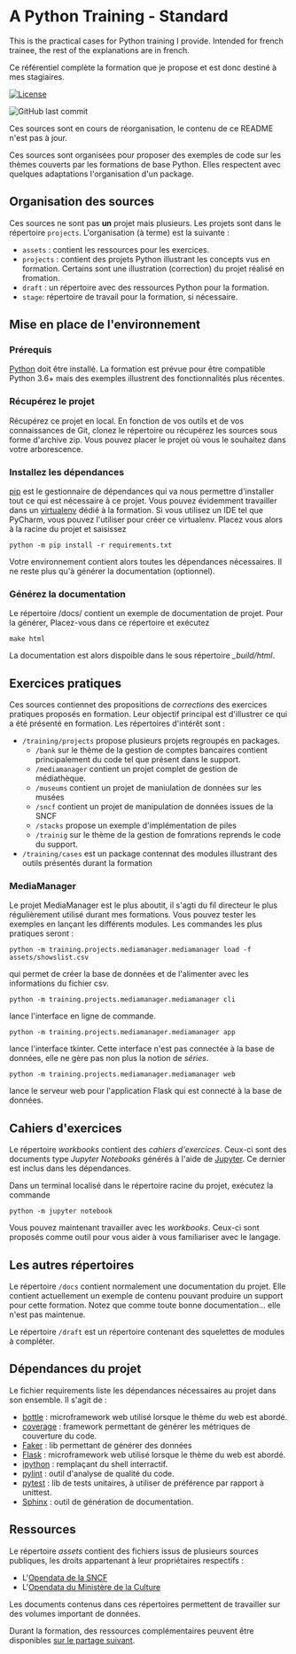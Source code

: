 # A Python Training - Standard

This is the practical cases for Python training I provide. Intended for french
trainee, the rest of the explanations are in french.

Ce référentiel complète la formation que je propose et est donc destiné à
mes stagiaires. 

[![License](https://img.shields.io/github/license/darko-itpro/training-python.svg?style=plastic)](https://github.com/darko-itpro/training-python/blob/master/LICENSE)

![GitHub last commit](https://img.shields.io/github/last-commit/darko-itpro/formation-Python_standard)

Ces sources sont en cours de réorganisation, le contenu de ce README n'est pas à jour. 

Ces sources sont organisées pour proposer des exemples de code sur les thèmes
couverts par les formations de base Python. Elles respectent avec quelques
adaptations l'organisation d'un package.

## Organisation des sources
Ces sources ne sont pas **un** projet mais plusieurs. Les projets sont dans le
répertoire `projects`.  L'organisation (à terme) est la suivante :
 * `assets` : contient les ressources pour les exercices.
 * `projects` : contient des projets Python illustrant les concepts vus en formation. Certains
sont une illustration (correction) du projet réalisé en fromation.
 * `draft` : un répertoire avec des ressources Python pour la formation.
 * `stage`: répertoire de travail pour la formation, si nécessaire.

## Mise en place de l'environnement

### Prérequis
[Python](https://www.python.org) doit être installé. La formation est prévue pour être compatible
Python 3.6+ mais des exemples illustrent des fonctionnalités plus récentes.

### Récupérez le projet
Récupérez ce projet en local. En fonction de vos outils et de vos connaissances de Git,
clonez le répertoire ou récupérez les sources sous forme d'archive zip. Vous pouvez placer
le projet où vous le souhaitez dans votre arborescence.

### Installez les dépendances
[pip](https://pypi.python.org/pypi/pip) est le gestionnaire de dépendances qui
va nous permettre d'installer tout ce qui est nécessaire à ce projet. Vous
pouvez évidemment travailler dans un [virtualenv](https://virtualenv.pypa.io/en/stable/)
dédié à la formation. Si vous utilisez un IDE tel que PyCharm, vous pouvez
l'utiliser pour créer ce virtualenv. Placez vous alors à la racine du projet et
saisissez

```
python -m pip install -r requirements.txt
```

Votre environnement contient alors toutes les dépendances nécessaires. Il ne
reste plus qu'à générer la documentation (optionnel).

### Générez la documentation
Le répertoire /docs/ contient un exemple de documentation de projet. Pour la générer,
Placez-vous dans ce répertoire et exécutez
 
```
make html
```

La documentation est alors dispoible dans le sous répertoire *_build/html*.

## Exercices pratiques

Ces sources contiennet des propositions de *corrections* des exercices pratiques
proposés en formation. Leur objectif principal est d'illustrer ce qui a été
présenté en formation. Les répertoires d'intérêt sont :
* `/training/projects` propose plusieurs projets regroupés en packages.
    * `/bank` sur le thème de la gestion de comptes bancaires contient
      principalement du code tel que présent dans le support. 
    * `/mediamanager` contient un projet complet de gestion de médiathèque.
    * `/museums` contient un projet de maniulation de données sur les musées
    * `/sncf` contient un projet de manipulation de données issues de la SNCF
    * `/stacks` propose un exemple d'implémentation de piles
    * `/trainig` sur le thème de la gestion de fomrations reprends le code du
      support.
* `/training/cases` est un package contennat des modules illustrant des outils
    présentés durant la formation
    
### MediaManager
Le projet MediaManager est le plus aboutit, il s'agti du fil directeur le plus
régulièrement utilisé durant mes formations. Vous pouvez tester les exemples en
lançant les différents modules. Les commandes les plus pratiques seront :

```
python -m training.projects.mediamanager.mediamanager load -f assets/showslist.csv
``` 

qui permet de créer la base de données et de l'alimenter avec les informations du
fichier csv.

```
python -m training.projects.mediamanager.mediamanager cli
```

lance l'interface en ligne de commande.

```
python -m training.projects.mediamanager.mediamanager app
```

lance l'interface tkinter. Cette interface n'est pas connectée à la base de données,
elle ne gère pas non plus la notion de *séries*.

```
python -m training.projects.mediamanager.mediamanager web
```

lance le serveur web pour l'application Flask qui est connecté à la base de données.

## Cahiers d'exercices

Le répertoire *workbooks* contient des *cahiers d'exercices*. Ceux-ci sont
des documents type *Jupyter Notebooks* générés à l'aide de
[Jupyter](http://jupyter.org/). Ce dernier est inclus dans les dépendances.
 
Dans un terminal localisé dans le répertoire racine du projet,  exécutez la
commande

```
python -m jupyter notebook
```

Vous pouvez maintenant travailler avec les *workbooks*. Ceux-ci sont proposés
comme outil pour vous aider à vous familiariser avec le langage.

## Les autres répertoires
Le répertoire `/docs` contient normalement une documentation du projet. Elle
contient actuellement un exemple de contenu pouvant produire un support pour
cette formation. Notez que comme toute bonne documentation… elle n'est pas
maintenue.
 
Le répertoire `/draft` est un répertoire contenant des squelettes de modules à
compléter.

## Dépendances du projet
Le fichier requirements liste les dépendances nécessaires au projet dans son
ensemble. Il s'agit de :
 * [bottle](https://bottlepy.org/) : microframework web utilisé lorsque le thème
 du web est abordé.
 * [coverage](http://flask.pocoo.org/) : framework permettant de générer les
 métriques de couverture du code.
 * [Faker](https://faker.readthedocs.io/) : lib permettant de générer des
 données
 * [Flask](http://flask.pocoo.org/) : microframework web utilisé lorsque le
 thème du web est abordé.
 * [ipython](https://ipython.org/) : remplaçant du shell interractif.
 * [pylint](https://www.pylint.org/) : outil d'analyse de qualité du code.
 * [pytest](https://docs.pytest.org/) : lib de tests unitaires, à utiliser de
 préférence par rapport à unittest.
 * [Sphinx](http://www.sphinx-doc.org/) : outil de génération de documentation.

## Ressources

Le répertoire *assets* contient des fichiers issus de plusieurs sources
publiques, les droits appartenant à leur propriétaires respectifs :
 * L'[Opendata de la SNCF](https://data.sncf.com/)
 * L'[Opendata du Ministère de la Culture](https://data.culture.gouv.fr/pages/home/)

Les documents contenus dans ces répertoires permettent de travailler sur des
volumes important de données.

Durant la formation, des ressources complémentaires peuvent être disponibles
[sur le partage suivant](https://goo.gl/lRyzMZ).
